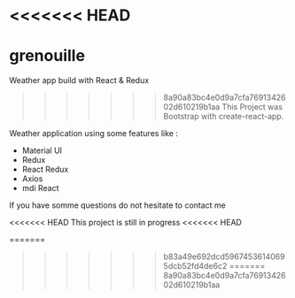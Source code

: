 <<<<<<< HEAD
=======
# grenouille
Weather app build with React & Redux

>>>>>>> 8a90a83bc4e0d9a7cfa7691342602d610219b1aa
This Project was Bootstrap with create-react-app.

Weather application using some features like :
- Material UI
- Redux
- React Redux
- Axios
- mdi React

If you have somme questions do not hesitate to contact me

<<<<<<< HEAD
This project is still in progress
<<<<<<< HEAD

=======
>>>>>>> b83a49e692dcd59674536140695dcb52fd4de6c2
=======
>>>>>>> 8a90a83bc4e0d9a7cfa7691342602d610219b1aa
